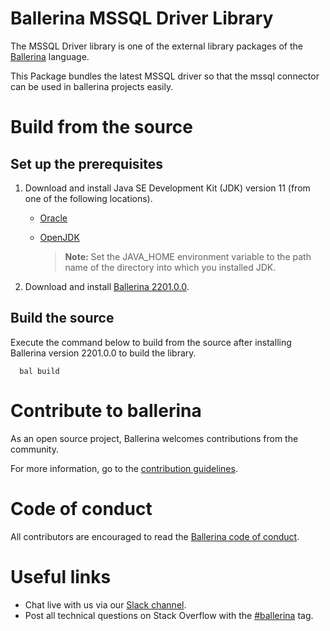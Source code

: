 Ballerina MSSQL Driver Library
===================

The MSSQL Driver library is one of the external library packages of the [Ballerina](https://ballerina.io) language.

This Package bundles the latest MSSQL driver so that the mssql connector can be used in ballerina projects easily.

# Build from the source
## Set up the prerequisites

1. Download and install Java SE Development Kit (JDK) version 11 (from one of the following locations).

    * [Oracle](https://www.oracle.com/java/technologies/javase-jdk11-downloads.html)

    * [OpenJDK](https://adoptopenjdk.net/)

      > **Note:** Set the JAVA_HOME environment variable to the path name of the directory into which you installed JDK.

2. Download and install [Ballerina 2201.0.0](https://ballerina.io/).

## Build the source

Execute the command below to build from the source after installing Ballerina version 2201.0.0 to build the library.
```shell script
  bal build
```

# Contribute to ballerina
As an open source project, Ballerina welcomes contributions from the community.

For more information, go to the [contribution guidelines](https://github.com/ballerina-platform/ballerina-lang/blob/main/CONTRIBUTING.md).

# Code of conduct
All contributors are encouraged to read the [Ballerina code of conduct](https://ballerina.io/code-of-conduct).

# Useful links
* Chat live with us via our [Slack channel](https://ballerina.io/community/slack/).
* Post all technical questions on Stack Overflow with the [#ballerina](https://stackoverflow.com/questions/tagged/ballerina) tag.